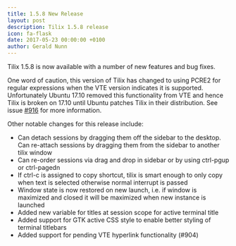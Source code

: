 ```yaml
---
title: 1.5.8 New Release
layout: post
description: Tilix 1.5.8 release
icon: fa-flask 
date: 2017-05-23 00:00:00 +0100
author: Gerald Nunn
---
```


Tilix 1.5.8 is now available with a number of new features and bug fixes.
 
One word of caution, this version of Tilix has changed to using PCRE2 for regular expressions when the VTE version indicates it is supported. Unfortunately Ubuntu 17.10 removed this functionality from VTE and hence Tilix is broken on 17.10 until Ubuntu patches Tilix in their distribution. See issue [#916](https://github.com/gnunn1/tilix/issues/916) for more information.

Other notable changes for this release include:

* Can detach sessions by dragging them off the sidebar to the desktop. Can re-attach sessions by dragging them from the sidebar to another tilix window
* Can re-order sessions via drag and drop in sidebar or by using ctrl-pgup or ctrl-pagedn
* If ctrl-c is assigned to copy shortcut, tilix is smart enough to only copy when text is selected otherwise normal interrupt is passed
* Window state is now restored on new launch, i.e. if window is maximized and closed it will be maximized when new instance is launched
* Added new variable for titles at session scope for active terminal title
* Added support for GTK active CSS style to enable better styling of terminal titlebars
* Added support for pending VTE hyperlink functionality (#904)
